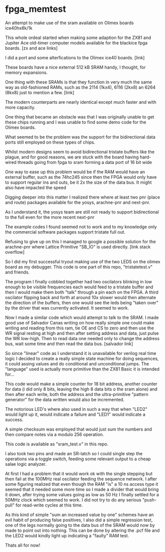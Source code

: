 # fpga_memtest
An attempt to make use of the sram available on Olimex boards ice40hx8k/1k

This whole ordeal started when making some adaption for the ZX81 and Jupiter
Ace old-timer computer models available for the blackice fpga boards.
[zx and ace links]


I did a port and some alterfications to the Olimex ice40 boards.
[link]


These boards have a nice external 512 kB SRAM handy, I thought, for memory
expansions.

One thing with these SRAMs is that they function in very much the same
way as old-fashioned RAMs, such as the 2114 (1kx4), 6116 (2kx8) an 6264 (8kx8) just to mention a few.
[link]

The modern counterparts are nearly identical except much faster and with more
capacity.

One thing that became an obstacle was that I was originally unable to get
these chips running and I was unable to find some demo code for the Olimex
boards.

What seemed to be the problem was the support for the bidirectional data
ports still employed on these types of chips.

Whilst modern designs seem to avoid bidirectional tristate buffers like the
plague, and for good reasons, we are stuck with the board having hard-wired
threads going from fpga to sram forming a data port of 16 bit wide

One way to ease up this problem would be if the RAM would have an external
buffer, such as the 74hc245 since then the FPGA would only have to support
regular ins and outs, be it 2x the size of the data bus. It might also have
impacted the speed

Digging deeper into this matter I realized there where at least two pnr
(place and route) packages available for the yosys, arachne-pnr and next-pnr.

As I understand it, the yosys team are still not ready to support bidirectional
to the full even for the more recent next-pnr

The example codes I found seemed not to work and to my knowledge only the
commercial software packages support tristate full out.

Refusing to give up on this I managed to google a possible solution for the
arachne-pnr where Lattice Primitive "SB_IO" is used directly.
[link stack overflow]

So I did my first successful tryout making use of the two LEDS on the olimex
board as my debugger. This code is one part of this repo, "tristatetest.v" and
friends.

The program I finally cobbled together had two oscilators blinking in low
enough to be visible frequencies each would feed to a tristate buffer and
then I would make them both "talk" through a pin each on the FPGA.
A third oscilator flipping back and forth at around 10x slower would then
alternate the direction of the buffers, then one would see the leds being
"taken over" by the driver that was currently activated. It seemed to work.

Now I made a similar code which would attempt to talk to the SRAM.
I made good use of Salvador Canas writing on how really simple one
could make writing and reading from this ram, tie OE and CS to zero
and then use the WR signal resting at high and then after setting
address and data, just pulse the WR low-high. Then to read data one
needed only to change the address bus, wait some time and then read the
data bus.
[salvador link]

So since "linear" code as I understand it is unavailable for verilog real
time logic I decided to create a really simple state machine for doing
sequences, it could assing values and do conditional and unconditional
jumps. The "language" used is actually more primitive than the ZX81 Basic
it is intended for...

This code would make a simple counter for 18 bit address, another counter
for data (i did only 8 bits, leaving the high 8 data bits o the sram
alone) and then after each write, both the address and the ultra-primitive
"pattern generator" for the data written would also be incremented.

The notorious LED's where also used in such a way that when "LED2" would
light up it, would indicate a failure and "LED1" would indicate a success.

A simple checksum was employed that would just sum the numbers and then
compare notes via a modulo 256 operation.

This code is available as "sram_test.v" in this repo.

I also took two pins and made an SR-latch so I could single step the
operations via a toggle switch, feeding some relevant output to a cheap
salae logic analyzer.

At first I had a problem that it would work ok with the single stepping but
then fail at the 100MHz real oscilator feeding the sequence network. I
after some figuring realized that even though the RAM "is" a 10 ns access
type it seemed that it needed some more time so I made a divider that would
bring it down, after trying some values going as low as 50 Hz I finally
settled for a 50MHz clock which seemed to work. I did not try to do any serious
"push-pull" for read-write cycles at this time.

As this kind of simple "sum an increased value by one" schemes have an evil
habit of producing false positives, I also did a simple regression test,
one of the legs normally going to the data bus of the SRAM would now by made
to point out into nothing. This can be done by altering the .pcf file and the
LED2 would kindly light up indicating a "faulty" RAM test.

Thats all for now!